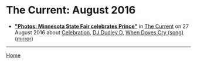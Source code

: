 # The Current: August 2016

 - [**"Photos: Minnesota State Fair celebrates Prince"**](https://blog.thecurrent.org/2016/08/photos-minnesota-state-fair-celebrates-prince/) in [The Current](https://blog.thecurrent.org/) on 27 August 2016 about [Celebration](../../topics/celebration/index.md), [DJ Dudley D](../../topics/dj-dudley-d/index.md), [When Doves Cry (song)](../../topics/song/when-doves-cry/index.md) ([mirror](https://web.archive.org/web/*/https://blog.thecurrent.org/2016/08/photos-minnesota-state-fair-celebrates-prince/))

----

[Home](./)
